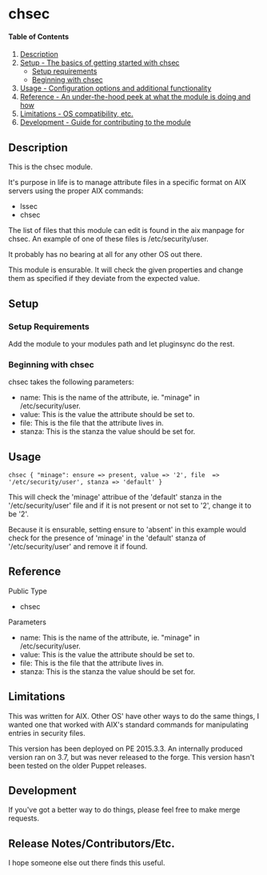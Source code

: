 # chsec

#### Table of Contents

1. [Description](#description)
1. [Setup - The basics of getting started with chsec](#setup)
    * [Setup requirements](#setup-requirements)
    * [Beginning with chsec](#beginning-with-chsec)
1. [Usage - Configuration options and additional functionality](#usage)
1. [Reference - An under-the-hood peek at what the module is doing and how](#reference)
1. [Limitations - OS compatibility, etc.](#limitations)
1. [Development - Guide for contributing to the module](#development)

## Description

This is the chsec module.

It's purpose in life is to manage attribute files in a
specific format on AIX servers using the proper AIX commands:

* lssec
* chsec

The list of files that this module can edit is found in the
aix manpage for chsec. An example of one of these files is
/etc/security/user.

It probably has no bearing at all for any other OS out there.

This module is ensurable.  It will check the given properties and change
them as specified if they deviate from the expected value.

## Setup

### Setup Requirements 

Add the module to your modules path and let pluginsync do the rest.

### Beginning with chsec

chsec takes the following parameters:

* name: This is the name of the attribute, ie. "minage" in /etc/security/user.
* value: This is the value the attribute should be set to.
* file: This is the file that the attribute lives in.
* stanza:  This is the stanza the value should be set for.

## Usage

`chsec { "minage":
  ensure => present,
  value => '2',
  file  => '/etc/security/user',
  stanza => 'default'
}`

This will check the 'minage' attribue of the 'default' stanza in the '/etc/security/user'
file and if it is not present or not set to '2', change it to be '2'.

Because it is ensurable, setting ensure to 'absent' in this example would check for
the presence of 'minage' in the 'default' stanza of '/etc/security/user' and remove it
if found.


## Reference

Public Type
* chsec

Parameters
* name: This is the name of the attribute, ie. "minage" in /etc/security/user.
* value: This is the value the attribute should be set to.
* file: This is the file that the attribute lives in.
* stanza:  This is the stanza the value should be set for.


## Limitations

This was written for AIX.  Other OS' have other ways to do the same things, I wanted
one that worked with AIX's standard commands for manipulating entries in security
files.

This version has been deployed on PE 2015.3.3.  An internally produced version ran on 
3.7, but was never released to the forge.  This version hasn't been tested on the older
Puppet releases.

## Development

If you've got a better way to do things, please feel free to make merge requests.

## Release Notes/Contributors/Etc.

I hope someone else out there finds this useful.

